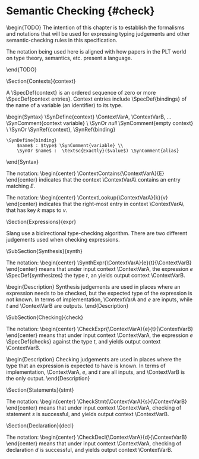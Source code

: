 Semantic Checking {#check}
=================

\begin{TODO}
The intention of this chapter is to establish the formalisms and notations that will be used for expressing typing judgements and other semantic-checking rules in this specification.

The notation being used here is aligned with how papers in the PLT world on type theory, semantics, etc. present a language.




\end{TODO}

\Section{Contexts}{context}

A \SpecDef{context} is an ordered sequence of zero or more \SpecDef{context entries}.
Context entries include \SpecDef{bindings} of the name of a variable (an identifier) to its type.

\begin{Syntax}
    \SynDefine{context}
        \ContextVarA, \ContextVarB, ... \SynComment{context variable} \\
        \SynOr $null$ \SynComment{empty context} \\
        \SynOr \SynRef{context}, \SynRef{binding}

    \SynDefine{binding}
        $name$ : $type$ \SynComment{variable} \\
        \SynOr $name$ :  \textsc{Exactly}($value$) \SynComment{alias}
\end{Syntax}


The notation:
\begin{center}
\ContextContains{\ContextVarA}{E}
\end{center}
indicates that the context \ContextVarA\ contains an entry matching $E$.

The notation:
\begin{center}
\ContextLookup{\ContextVarA}{k}{v}
\end{center}
indicates that the right-most entry in context \ContextVarA\ that has key $k$ maps to $v$.

\Section{Expressions}{expr}

Slang use a bidirectional type-checking algorithm.
There are two different judgements used when checking expressions.

\SubSection{Synthesis}{synth}

The notation:
\begin{center}
\SynthExpr{\ContextVarA}{e}{t}{\ContextVarB}
\end{center}
means that under input context \ContextVarA, the expression $e$ \SpecDef{synthesizes} the type $t$, an yields output context \ContextVarB.

\begin{Description}
Synthesis judgements are used in places where an expression needs to be checked, but the expected type of the expression is not known.
In terms of implementation, \ContextVarA and $e$ are inputs, while $t$ and \ContextVarB are outputs.
\end{Description}

\SubSection{Checking}{check}

The notation:
\begin{center}
\CheckExpr{\ContextVarA}{e}{t}{\ContextVarB}
\end{center}
means that under input context \ContextVarA, the expression $e$ \SpecDef{checks} against the type $t$, and yields output context \ContextVarB.

\begin{Description}
Checking judgements are used in places where the type that an expression is expected to have is known.
In terms of implementation, \ContextVarA, $e$, and $t$ are all inputs, and \ContextVarB is the only output.
\end{Description}


\Section{Statements}{stmt}

The notation:
\begin{center}
\CheckStmt{\ContextVarA}{s}{\ContextVarB}
\end{center}
means that under input context \ContextVarA, checking of statement $s$ is successful, and yields output context \ContextVarB.

\Section{Declaration}{decl}

The notation:
\begin{center}
\CheckDecl{\ContextVarA}{d}{\ContextVarB}
\end{center}
means that under input context \ContextVarA, checking of declaration $d$ is successful, and yields output context \ContextVarB.

